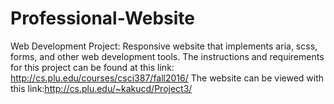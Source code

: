 # Professional-Website
Web Development Project: Responsive website that implements aria, scss, forms, and other web development tools.
The instructions and requirements for this project can be found at this link: http://cs.plu.edu/courses/csci387/fall2016/
The website can be viewed with this link:http://cs.plu.edu/~kakucd/Project3/
